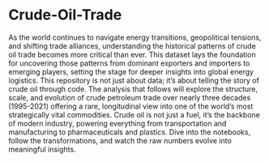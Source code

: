 # Crude-Oil-Trade

As the world continues to navigate energy transitions, geopolitical tensions, and shifting trade alliances, understanding the historical patterns of crude oil trade becomes more critical than ever. This dataset lays the foundation for uncovering those patterns from dominant exporters and importers to emerging players, setting the stage for deeper insights into global energy logistics.
This repository is not just about data; it’s about telling the story of crude oil through code. The analysis that follows will explore the structure, scale, and evolution of crude petroleum trade over nearly three decades (1995-2021) offering a rare, longitudinal view into one of the world’s most strategically vital commodities. Crude oil is not just a fuel,  it’s the backbone of modern industry, powering everything from transportation and manufacturing to pharmaceuticals and plastics.
Dive into the notebooks, follow the transformations, and watch the raw numbers evolve into meaningful insights.




